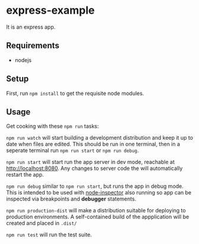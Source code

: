 express-example
===============

It is an express app.


Requirements
------------

- nodejs


Setup
-----

First, run `npm install` to get the requisite node modules.


Usage
-----

Get cooking with these `npm run` tasks:

`npm run watch` will start building a development distribution and keep it up to
date when files are edited. This should be run in one terminal, then in a
seperate terminal run `npm run start` or `npm run debug`.

`npm run start` will start run the app server in dev mode, reachable at
[http://localhost:8080](http://localhost:8080).
Any changes to server code the will automatically restart the app.

`npm run debug` similar to `npm run start`, but runs the app in debug mode. This
is intended to be used with
[node-inspector](https://github.com/node-inspector/node-inspector) also running
so app can be inspected via breakpoints and **debugger** statements.

`npm run production-dist` will make a distribution suitable for deploying to
production environments. A self-contained build of the appplication will be
created and placed in `.dist/`

`npm run test` will run the test suite.
